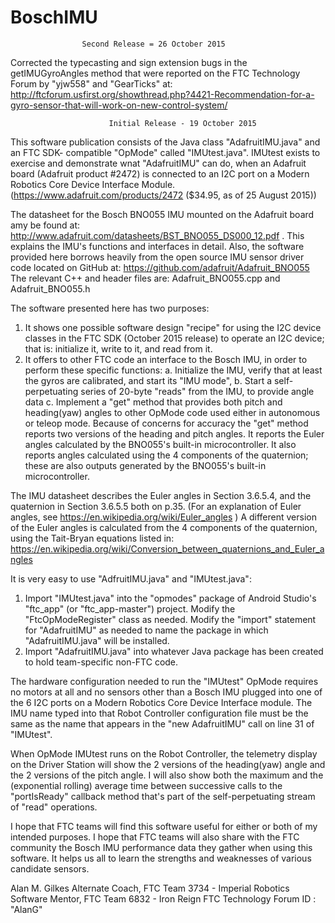 # BoschIMU

					Second Release = 26 October 2015

Corrected the typecasting and sign extension bugs in the getIMUGyroAngles method that were
reported on the FTC Technology Forum by "yjw558" and "GearTicks" at:
http://ftcforum.usfirst.org/showthread.php?4421-Recommendation-for-a-gyro-sensor-that-will-work-on-new-control-system/



                          Initial Release - 19 October 2015

This software publication consists of the Java class "AdafruitIMU.java" and an FTC SDK-
compatible "OpMode" called "IMUtest.java". IMUtest exists to exercise and demonstrate wnat
"AdafruitIMU" can do, when an Adafruit board (Adafruit product #2472) is connected to an
I2C port on a Modern Robotics Core Device Interface Module.
(https://www.adafruit.com/products/2472 ($34.95, as of 25 August 2015))

The datasheet for the Bosch BNO055 IMU mounted on the Adafruit board amy be found at:
http://www.adafruit.com/datasheets/BST_BNO055_DS000_12.pdf . This explains the IMU's
functions and interfaces in detail. Also, the software provided here borrows heavily
from the open source IMU sensor driver code located on GitHub at:
https://github.com/adafruit/Adafruit_BNO055
The relevant C++ and header files are:
Adafruit_BNO055.cpp and Adafruit_BNO055.h

The software presented here has two purposes:
1. It shows one possible software design "recipe" for using the I2C device classes in the FTC
SDK (October 2015 release) to operate an I2C device; that is: initialize it, write to it,
and read from it.
2. It offers to other FTC code an interface to the Bosch IMU, in order to perform these specific
functions:
	a. Initialize the IMU, verify that at least the gyros are calibrated, and start its "IMU mode",
	b. Start a self-perpetuating series of 20-byte "reads" from the IMU, to provide angle data
	c. Implement a "get" method that provides both pitch and heading(yaw) angles to other
	OpMode code used either in autonomous or teleop mode. 
Because of concerns for accuracy the "get" method reports two versions of the heading and pitch angles.
It reports the Euler angles calculated by the BNO055's built-in microcontroller. It also reports
angles calculated using the 4 components of the quaternion; these are also outputs generated by the
BNO055's built-in microcontroller.

The IMU datasheet describes the Euler angles in Section 3.6.5.4, and the quaternion in Section 3.6.5.5
both on p.35. (For an explanation of Euler angles, see  https://en.wikipedia.org/wiki/Euler_angles  )
A different version of the Euler angles is calculated from the 4 components of the quaternion, using the
Tait-Bryan equations listed in:
https://en.wikipedia.org/wiki/Conversion_between_quaternions_and_Euler_angles

It is very easy to use "AdfruitIMU.java" and "IMUtest.java":
1. Import "IMUtest.java" into the "opmodes" package of Android Studio's "ftc_app" (or "ftc_app-master")
project. Modify the "FtcOpModeRegister" class as needed. Modify the "import" statement for "AdafruitIMU"
as needed to name the package in which "AdafruitIMU.java" will be installed.
2. Import "AdafruitIMU.java" into whatever Java package has been created to hold team-specific non-FTC
code.

The hardware configuration needed to run the "IMUtest" OpMode requires no motors at all and no sensors
other than a Bosch IMU plugged into one of the 6 I2C ports on a Modern Robotics Core Device Interface
module. The IMU name typed into that Robot Controller configuration file must be the same as the name
that appears in the "new AdafruitIMU" call on line 31 of "IMUtest".

When OpMode IMUtest runs on the Robot Controller, the telemetry display on the Driver Station will show
the 2 versions of the heading(yaw) angle and the 2 versions of the pitch angle. I will also show both
the maximum and the (exponential rolling) average time between successive calls to the "portIsReady"
callback method that's part of the self-perpetuating stream of "read" operations.

I hope that FTC teams will find this software useful for either or both of my intended purposes. I hope
that FTC teams will also share with the FTC community the Bosch IMU performance data they gather when
using this software. It helps us all to learn the strengths and weaknesses of various candidate sensors.

Alan M. Gilkes
Alternate Coach, FTC Team 3734 - Imperial Robotics
Software Mentor, FTC Team 6832 - Iron Reign
FTC Technology Forum ID : "AlanG"



